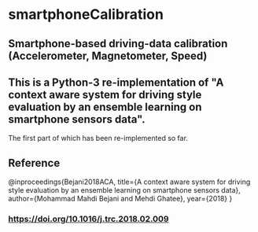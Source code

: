 # smartphoneCalibration
## Smartphone-based driving-data calibration (Accelerometer, Magnetometer, Speed)

## This is a Python-3 re-implementation of "A context aware system for driving style evaluation by an ensemble learning on smartphone sensors data".
The first part of which has been re-implemented so far.

## Reference
 @inproceedings{Bejani2018ACA,
  title={A context aware system for driving style evaluation by an ensemble learning on smartphone sensors data},
  author={Mohammad Mahdi Bejani and Mehdi Ghatee},
  year={2018}
}

### https://doi.org/10.1016/j.trc.2018.02.009
